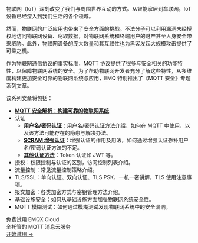 物联网（IoT）深刻改变了我们与周围世界互动的方式。从智能家居到车联网，IoT 设备已经深入到我们生活的各个领域。

然而，物联网的广泛应用也带来了安全方面的挑战。不法分子可以利用漏洞未经授权地访问物联网设备、窃取数据，对物联网系统和终端用户的财产甚至人身安全带来威胁。此外，物联网设备的庞大数量和其互联性也为黑客发起大规模攻击提供了可乘之机。

作为物联网通信协议的事实标准，MQTT 协议提供了很多与安全相关的功能特性，以保障物联网系统的安全。为了帮助物联网开发者充分了解这些特性，从多维度构建更加安全可靠的物联网系统与应用，EMQ 特别推出了《MQTT 安全》专题系列文章。

该系列文章将包括：
- **[MQTT 安全解析：构建可靠的物联网系统](https://www.emqx.com/zh/blog/understanding-mqtt-security-a-comprehensive-overview)**
- 认证
  - **[用户名/密码认证](https://www.emqx.com/zh/blog/securing-mqtt-with-username-and-password-authentication)**：用户名/密码认证方法介绍，如何在 MQTT 中使用，以及该方法可能存在的隐患与解决办法。
  - **[SCRAM 增强认证](https://www.emqx.com/zh/blog/leveraging-enhanced-authentication-for-mqtt-security)**：增强认证的作用及用法，如何通过增强认证弥补用户名/密码认证方法的不足。
  - **[其他认证方法](https://www.emqx.com/zh/blog/a-deep-dive-into-token-based-authentication-and-oauth-2-0-in-mqtt)**：Token 认证如 JWT 等。
- 授权：权限控制与认证的区别，访问控制列表介绍。
- 流量控制：常见流量控制策略介绍。
- TLS/SSL：单向认证、双向认证、TLS PSK、一机一密讲解，TLS 使用注意事项。
- 报文加密：各类加密方式与密钥管理方法介绍。
- 基础设施安全：如何从基础设施方面加强物联网系统安全性。
- MQTT 模糊测试：如何通过模糊测试发现物联网系统中的安全漏洞。


<section class="promotion">
    <div>
        免费试用 EMQX Cloud
        <div class="is-size-14 is-text-normal has-text-weight-normal">全托管的 MQTT 消息云服务</div>
    </div>
    <a href="https://accounts-zh.emqx.com/signup?continue=https://cloud.emqx.com/console/deployments/0?oper=new" class="button is-gradient px-5">开始试用 →</a>
</section>
